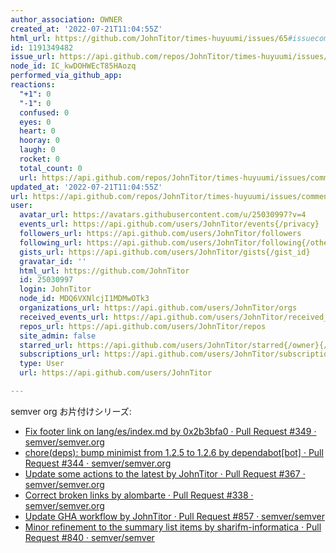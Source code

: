 ```yaml
---
author_association: OWNER
created_at: '2022-07-21T11:04:55Z'
html_url: https://github.com/JohnTitor/times-huyuumi/issues/65#issuecomment-1191349482
id: 1191349482
issue_url: https://api.github.com/repos/JohnTitor/times-huyuumi/issues/65
node_id: IC_kwDOHWEcT85HAozq
performed_via_github_app: 
reactions:
  "+1": 0
  "-1": 0
  confused: 0
  eyes: 0
  heart: 0
  hooray: 0
  laugh: 0
  rocket: 0
  total_count: 0
  url: https://api.github.com/repos/JohnTitor/times-huyuumi/issues/comments/1191349482/reactions
updated_at: '2022-07-21T11:04:55Z'
url: https://api.github.com/repos/JohnTitor/times-huyuumi/issues/comments/1191349482
user:
  avatar_url: https://avatars.githubusercontent.com/u/25030997?v=4
  events_url: https://api.github.com/users/JohnTitor/events{/privacy}
  followers_url: https://api.github.com/users/JohnTitor/followers
  following_url: https://api.github.com/users/JohnTitor/following{/other_user}
  gists_url: https://api.github.com/users/JohnTitor/gists{/gist_id}
  gravatar_id: ''
  html_url: https://github.com/JohnTitor
  id: 25030997
  login: JohnTitor
  node_id: MDQ6VXNlcjI1MDMwOTk3
  organizations_url: https://api.github.com/users/JohnTitor/orgs
  received_events_url: https://api.github.com/users/JohnTitor/received_events
  repos_url: https://api.github.com/users/JohnTitor/repos
  site_admin: false
  starred_url: https://api.github.com/users/JohnTitor/starred{/owner}{/repo}
  subscriptions_url: https://api.github.com/users/JohnTitor/subscriptions
  type: User
  url: https://api.github.com/users/JohnTitor

---
```

semver org お片付けシリーズ:
- [Fix footer link on lang/es/index.md by 0x2b3bfa0 · Pull Request #349 · semver/semver.org](https://togithub.com/semver/semver.org/pull/349)
- [chore(deps): bump minimist from 1.2.5 to 1.2.6 by dependabot[bot] · Pull Request #344 · semver/semver.org](https://togithub.com/semver/semver.org/pull/344)
- [Update some actions to the latest by JohnTitor · Pull Request #367 · semver/semver.org](https://togithub.com/semver/semver.org/pull/367)
- [Correct broken links by alombarte · Pull Request #338 · semver/semver.org](https://togithub.com/semver/semver.org/pull/338)
- [Update GHA workflow by JohnTitor · Pull Request #857 · semver/semver](https://togithub.com/semver/semver/pull/857)
- [Minor refinement to the summary list items by sharifm-informatica · Pull Request #840 · semver/semver](https://togithub.com/semver/semver/pull/840)